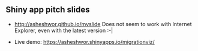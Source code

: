 ## Shiny app pitch slides

* http://asheshwor.github.io/mvslide Does not seem to work with Internet Explorer, even with the latest version :-|

* Live demo: https://asheshwor.shinyapps.io/migrationviz/

